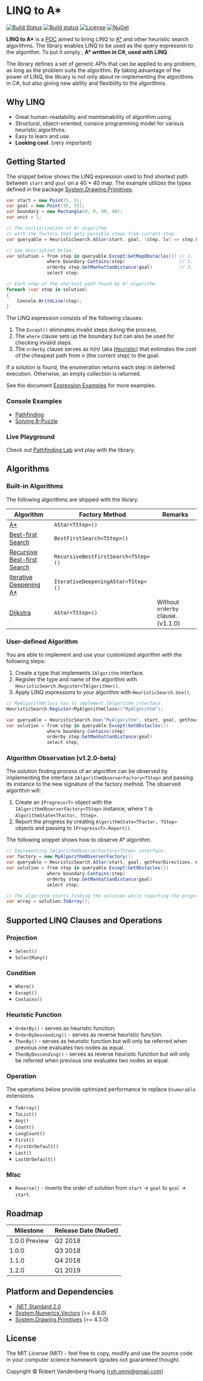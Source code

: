 # LINQ to A\*

[![Build Status](https://travis-ci.org/rvhuang/linq-to-astar.svg?branch=master)](https://travis-ci.org/rvhuang/linq-to-astar) [![Build status](https://rvhuang.visualstudio.com/_apis/public/build/definitions/31750fb1-11f7-41f3-9a90-66f5a70f0bc6/3/badge)](https://rvhuang.visualstudio.com/MyFirstProject/_build/latest?definitionId=3) [![License](https://img.shields.io/badge/license-MIT-blue.svg)](https://github.com/rvhuang/linq-to-astar/blob/master/LICENSE) [![NuGet](https://img.shields.io/nuget/vpre/linq-to-astar.svg)](https://www.nuget.org/packages/linq-to-astar/) 

**LINQ to A\*** is a [POC](https://www.oxfordlearnersdictionaries.com/definition/english/proof-of-concept) aimed to bring LINQ to [A\*](https://en.wikipedia.org/wiki/A*_search_algorithm) and other heuristic search algorithms. The library enables LINQ to be used as the query expression to the algorithm. To put it simply , **A\* written in C#, used with LINQ**.

The library defines a set of generic APIs that can be applied to any problem, as long as the problem suits the algorithm. By taking advantage of the power of LINQ, the library is not only about re-implementing the algorithms in C#, but also giving new ability and flexibility to the algorithms.

## Why LINQ

* Great human-readability and maintainability of algorithm using.
* Structural, object-oriented, consice programming model for various heuristic algorithms.
* Easy to learn and use.
* **Looking cool**. (very important)

## Getting Started

The snippet below shows the LINQ expression used to find shortest path between `start` and `goal` on a 40 \* 40 map. The example utilizes the types defined in the package [System.Drawing.Primitives](https://www.nuget.org/packages/System.Drawing.Primitives/). 

```csharp
var start = new Point(5, 5);
var goal = new Point(35, 35);
var boundary = new Rectangle(0, 0, 40, 40);
var unit = 1;

// The initialization of A* algorithm
// with the factory that gets possible steps from current step.
var queryable = HeuristicSearch.AStar(start, goal, (step, lv) => step.GetFourDirections(unit));

// See description below.
var solution = from step in queryable.Except(GetMapObstacles()) // 1.
               where boundary.Contains(step)                    // 2.
               orderby step.GetManhattanDistance(goal)          // 3.
               select step;

// Each step of the shortest path found by A* algorithm.
foreach (var step in solution)
{
    Console.WriteLine(step);
}
```

The LINQ expression consists of the following clauses:

1. The `Except()` eliminates invalid steps during the process.
2. The `where` clause sets up the boundary but can also be used for checking invalid steps.
3. The `orderby` clause serves as *h(n)* (aka [Heuristic](https://en.wikipedia.org/wiki/Heuristic)) that estimates the cost of the cheapest path from *n* (the current step) to the goal.

If a solution is found, the enumeration returns each step in deferred execution. Otherwise, an empty collection is returned.

See the document [Expression Examples](docs/Expression-Examples.md) for more examples.

### Console Examples

* [Pathfinding](src/Heuristic.Linq.Example.PathFinding/) 
* [Solving 8-Puzzle](src/Heuristic.Linq.Example.EightPuzzle/)

### Live Playground

Check out [Pathfinding Lab](https://pathfinding-lab.codedwith.fun/) and play with the library.

## Algorithms
### Built-in Algorithms

The following algorithms are shipped with the library.

|Algorithm|Factory Method|Remarks|
|----------|----------|----------|
|[A\*](https://en.wikipedia.org/wiki/A*_search_algorithm)|`AStar<TStep>()`||
|[Best-first Search](https://en.wikipedia.org/wiki/Best-first_search)|`BestFirstSearch<TStep>()`||
|[Recursive Best-first Search](http://cs.gettysburg.edu/~tneller/papers/talks/RBFS_Example.htm)|`RecursiveBestFirstSearch<TStep>()`||
|[Iterative Deepening A\*](https://en.wikipedia.org/wiki/Iterative_deepening_A*)|`IterativeDeepeningAStar<TStep>()`||
|[Dijkstra](https://en.wikipedia.org/wiki/Dijkstra%27s_algorithm)|`AStar<TStep>()`|Without `orderby` clause. (v1.1.0)|

### User-defined Algorithm 

You are able to implement and use your customized algorithm with the following steps:

1. Create a type that implements `IAlgorithm` interface.
2. Register the type and name of the algorithm with `HeuristicSearch.Register<TAlgorithm>()`.
3. Apply LINQ expressions to your algorithm with `HeuristicSearch.Use()`.

```csharp
// MyAlgorithmClass has to implement IAlgorithm interface.
HeuristicSearch.Register<MyAlgorithmClass>("MyAlgorithm");

var queryable = HeuristicSearch.Use("MyAlgorithm", start, goal, getFourDirections);
var solution = from step in queryable.Except(GetObstacles())
               where boundary.Contains(step)
               orderby step.GetManhattanDistance(goal)
               select step;
```

### Algorithm Observation (v1.2.0-beta)

The solution finding process of an algorithm can be observed by implementing the interface `IAlgorithmObserverFactory<TStep>` and passing its instance to the new signature of the factory method. The observed algorithm will: 

1. Create an `IProgress<T>` object with the `IAlgorithmObserverFactory<TStep>` instance, where `T` is `AlgorithmState<TFactor, TStep>`.
2. Report the progress by creating `AlgorithmState<TFactor, TStep>` objects and passing to `IProgress<T>.Report()`.

The following snippet shows how to observe A\* algorithm.

```csharp
// Implementing IAlgorithmObserverFactory<TStep> interface.
var factory = new MyAlgorithmObserverFactory();
var queryable = HeuristicSearch.AStar(start, goal, getFourDirections, null, factory);
var solution = from step in queryable.Except(GetObstacles())
               where boundary.Contains(step)
               orderby step.GetManhattanDistance(goal)
               select step;

// The algorithm starts finding the solution while reporting the progress.
var array = solution.ToArray();
```

## Supported LINQ Clauses and Operations

### Projection

* `Select()`
* `SelectMany()`

### Condition

* `Where()`
* `Except()`
* `Contains()`

### Heuristic Function 

* `OrderBy()` - serves as heuristic function.
* `OrderByDescending()` - serves as reverse heuristic function.
* `ThenBy()` - serves as heuristic function but will only be referred when previous one evaluates two nodes as equal.
* `ThenByDescending()` - serves as reverse heuristic function but will only be referred when previous one evaluates two nodes as equal.

### Operation

The operations below provide optimized performance to replace `Enumerable` extensions.

* `ToArray()`
* `ToList()`
* `Any()`
* `Count()`
* `LongCount()`
* `First()`
* `FirstOrDefault()`
* `Last()`
* `LastOrDefault()`

### Misc

* `Reverse()` - inverts the order of solution from `start` -> `goal` to `goal` -> `start`.

## Roadmap

|Milestone|Release Date (NuGet)|
|----------|----------|
|1.0.0 Preview|Q2 2018|
|1.0.0|Q3 2018|
|1.1.0|Q4 2018|
|1.2.0|Q1 2019|

## Platform and Dependencies

* [.NET Standard 2.0](https://docs.microsoft.com/en-us/dotnet/api/?view=netstandard-2.0)
* [System.Numerics.Vectors](https://www.nuget.org/packages/System.Numerics.Vectors/) (>= 4.4.0)
* [System.Drawing.Primitives](https://www.nuget.org/packages/System.Drawing.Primitives/) (>= 4.3.0)

## License

The MIT License (MIT) - feel free to copy, modify and use the source code in your computer science homework (grades not guaranteed though).

Copyright © Robert Vandenberg Huang ([rvh.omni@gmail.com](mailto:rvh.omni@gmail.com))
